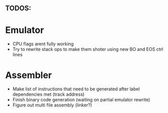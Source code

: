 ## TODOS:
# Emulator
- CPU flags arent fully working
- Try to rewrite stack ops to make them shoter using new BO and EOS ctrl lines

# Assembler
- Make list of instructions that need to be generated after label dependencies met (track address)
- Finish binary code generation (waiting on partial emulator rewrite)
- Figure out multi file assembly (linker?)